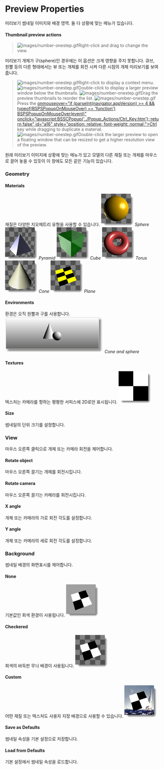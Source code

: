 ---
---

# Preview Properties
미리보기 썸네일 이미지와 배경 영역. 둘 다 상황에 맞는 메뉴가 있습니다.

#### Thumbnail preview actions

>![images/number-onestep.gif](images/number-onestep.gif)Right-click and drag to change the view.

미리보기 개체가 구(sphere)인 경우에는 이 옵션은 크게 영향을 주지 못합니다. 큐브, 원뿔 등의 다른 형태에서는 뷰 또는 개체를 회전 시켜 다른 시점의 개체 미리보기를 보여줍니다.

>![images/number-onestep.gif](images/number-onestep.gif)Right-click to display a context menu.
>![images/number-onestep.gif](images/number-onestep.gif)Double-click to display a larger preview window below the thumbnails.
>![images/number-onestep.gif](images/number-onestep.gif)Drag the preview thumbnails to reorder the list.
>![images/number-onestep.gif](images/number-onestep.gif)Press the [onmouseover="if (parseInt(navigator.appVersion) &gt;= 4 &amp;&amp; typeof(BSPSPopupOnMouseOver) == 'function') BSPSPopupOnMouseOver(event)" onclick="javascript:BSSCPopup('../Popup_Actions/Ctrl_Key.htm');;return false" id="a16" style="position: relative; font-weight: normal;">Ctrl]() key while dragging to duplicate a material.
>![images/number-onestep.gif](images/number-onestep.gif)Double-click the larger preview to open a floating window that can be resized to get a higher resolution view of the preview.

원래 미리보기 이미지에 상황에 맞는 메뉴가 있고 모델의 다른 재질 또는 개체를 마우스로 끌어 놓을 수 있듯이 이 창에도 모든 같은 기능이 있습니다.

### Geometry

#### Materials
재질은 다양한 지오메트리 유형을 사용할 수 있습니다.
![images/thumbnailsphere.png](images/thumbnailsphere.png) *Sphere*
![images/thumbnailpyramid.png](images/thumbnailpyramid.png) *Pyramid*
![images/thumbnailcube.png](images/thumbnailcube.png) *Cube*
![images/thumbnailtorus.png](images/thumbnailtorus.png) *Torus*
![images/thumbnailcone.png](images/thumbnailcone.png) *Cone*
![images/thumbnailplane.png](images/thumbnailplane.png) *Plane*

#### Environments
환경은 오직 원뿔과 구를 사용합니다.
![images/environmentthumbnail.png](images/environmentthumbnail.png) *Cone and sphere*

#### Textures
텍스처는 카메라를 항하는 평평한 서피스에 2D로만 표시됩니다.
![images/texturepreview.png](images/texturepreview.png)

#### Size
썸네일의 단위 크기를 설정합니다.

### View
마우스 오른쪽 클릭으로 개체 또는 카메라 회전을 제어합니다.

#### Rotate object
마우스 오른쪽 끌기는 개체를 회전시킵니다.

#### Rotate camera
마우스 오른쪽 끌기는 카메라를 회전시킵니다.

#### X angle
개체 또는 카메라의 가로 회전 각도를 설정합니다.

#### Y angle
개체 또는 카메라의 세로 회전 각도를 설정합니다.

### Background
썸네일 배경의 화면표시를 제어합니다.

#### None
기본값인 회색 환경이 사용됩니다.
![images/thumbnailbackground-001.png](images/thumbnailbackground-001.png)

#### Checkered
회색의 바둑판 무늬 배경이 사용됩니다.
![images/thumbnailbackground-002.png](images/thumbnailbackground-002.png)

#### Custom
어떤 재질 또는 텍스처도 사용자 지정 배경으로 사용할 수 있습니다.
![images/thumbnailbackground-003.png](images/thumbnailbackground-003.png)

####  **Save as Defaults**
썸네일 속성을 기본 설정으로 저장합니다.

####  **Load from Defaults**
기본 설정에서 썸네일 속성을 로드합니다.
